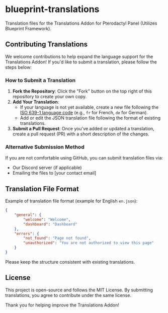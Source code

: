 # blueprint-translations

Translation files for the Translations Addon for Pterodactyl Panel (Utilizes Blueprint Framework).

## Contributing Translations

We welcome contributions to help expand the language support for the Translations Addon! If you'd like to submit a translation, please follow the steps below:

### How to Submit a Translation
1. **Fork the Repository**: Click the "Fork" button on the top right of this repository to create your own copy.
2. **Add Your Translation**:
   - If your language is not yet available, create a new file following the [ISO 639-1 language code](https://en.wikipedia.org/wiki/List_of_ISO_639-1_codes) (e.g., `fr` for French, `de` for German).
   - Add or edit the JSON translation file following the format of existing translations.
3. **Submit a Pull Request**: Once you've added or updated a translation, create a pull request (PR) with a short description of the changes.

### Alternative Submission Method
If you are not comfortable using GitHub, you can submit translation files via:
- Our Discord server (if applicable)
- Emailing the files to [your contact email]

## Translation File Format
Example of translation file format (example for English `en.json`):
```json
{
    "general": {
        "welcome": "Welcome",
        "dashboard": "Dashboard"
    },
    "errors": {
        "not_found": "Page not found",
        "unauthorized": "You are not authorized to view this page"
    }
}
```

Please keep the structure consistent with existing translations.

## License
This project is open-source and follows the MIT License. By submitting translations, you agree to contribute under the same license.

Thank you for helping improve the Translations Addon!

